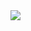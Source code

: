 
<img src="https://cdn.videoplasty.com/animation/chill-coding-programming-lo-fi-animation-stock-animation-21874-1024x576.jpg" width=200px  margin=auto/>
<!--
**rishunayak/rishunayak** is a ✨ _special_ ✨ repository because its `README.md` (this file) appears on your GitHub profile.

Here are some ideas to get you started:

- 🔭 I’m currently working on ...
- 🌱 I’m currently learning ...
- 👯 I’m looking to collaborate on ...
- 🤔 I’m looking for help with ...
- 💬 Ask me about ...
- 📫 How to reach me: ...
- 😄 Pronouns: ...
- ⚡ Fun fact: ...
-->


<h1> Hi there <img src="https://raw.githubusercontent.com/ABSphreak/ABSphreak/master/gifs/Hi.gif"/> 👋 </h1>
